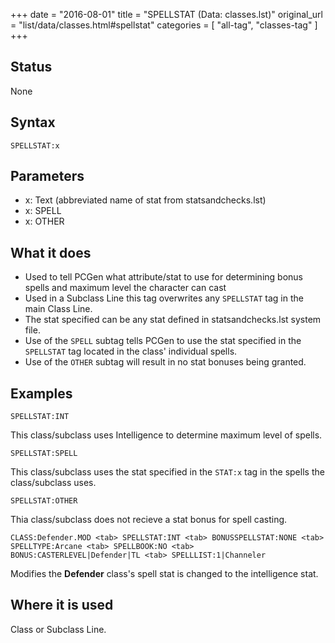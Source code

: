 +++
date = "2016-08-01"
title = "SPELLSTAT (Data: classes.lst)"
original_url = "list/data/classes.html#spellstat"
categories = [ "all-tag", "classes-tag" ]
+++

## Status

None

## Syntax

`SPELLSTAT:x`

## Parameters

-   x: Text (abbreviated name of stat
    from statsandchecks.lst)
-   x: SPELL
-   x: OTHER



What it does
------------

-   Used to tell PCGen what attribute/stat to use for determining bonus
    spells and maximum level the character can cast
-   Used in a Subclass Line this tag overwrites any `SPELLSTAT` tag in
    the main Class Line.
-   The stat specified can be any stat defined in <span class="lstfile">
    statsandchecks.lst </span> system file.
-   Use of the `SPELL` subtag tells PCGen to use the stat specified in
    the `SPELLSTAT` tag located in the class' individual spells.
-   Use of the `OTHER` subtag will result in no stat bonuses
    being granted.

Examples
--------

`SPELLSTAT:INT`

This class/subclass uses Intelligence to determine maximum level of
spells.

`SPELLSTAT:SPELL`

This class/subclass uses the stat specified in the `STAT:x` tag in the
spells the class/subclass uses.

`SPELLSTAT:OTHER`

Thia class/subclass does not recieve a stat bonus for spell casting.

`CLASS:Defender.MOD <tab> SPELLSTAT:INT <tab> BONUSSPELLSTAT:NONE <tab> SPELLTYPE:Arcane <tab> SPELLBOOK:NO <tab> BONUS:CASTERLEVEL|Defender|TL <tab> SPELLLIST:1|Channeler`

Modifies the **Defender** class's spell stat is changed to the
intelligence stat.

Where it is used
----------------

Class or Subclass Line.

